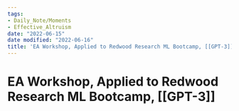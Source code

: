 ```yaml
---
tags:
- Daily_Note/Moments
- Effective_Altruism
date: "2022-06-15"
date modified: "2022-06-16"
title: 'EA Workshop, Applied to Redwood Research ML Bootcamp, [[GPT-3]]'
---
```


# EA Workshop, Applied to Redwood Research ML Bootcamp, [[GPT-3]]
